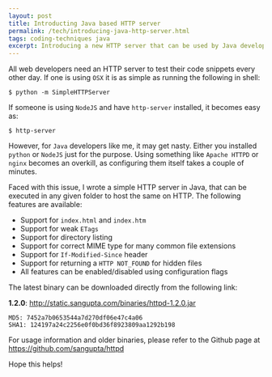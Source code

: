 ```yaml
---
layout: post
title: Introducting Java based HTTP server
permalink: /tech/introducing-java-http-server.html
tags: coding-techniques java
excerpt: Introducing a new HTTP server that can be used by Java developers for simple development needs.
---
```


All web developers need an HTTP server to test their code snippets every other day. If
one is using `OSX` it is as simple as running the following in shell:

```shell
$ python -m SimpleHTTPServer
```

If someone is using `NodeJS` and have `http-server` installed, it becomes easy as:

```shell
$ http-server
```

However, for `Java` developers like me, it may get nasty. Either you installed `python`
or `NodeJS` just for the purpose. Using something like `Apache HTTPD` or `nginx` becomes
an overkill, as configuring them itself takes a couple of minutes.

Faced with this issue, I wrote a simple HTTP server in Java, that can be executed in any
given folder to host the same on HTTP. The following features are available:

* Support for `index.html` and `index.htm`
* Support for weak `ETags`
* Support for directory listing
* Support for correct MIME type for many common file extensions
* Support for `If-Modified-Since` header
* Support for returning a `HTTP NOT_FOUND` for hidden files
* All features can be enabled/disabled using configuration flags

The latest binary can be downloaded directly from the following link:

**1.2.0**: http://static.sangupta.com/binaries/httpd-1.2.0.jar

```
MD5: 7452a7b0653544a7d270df06e47c4a06
SHA1: 124197a24c2256e0f0bd36f8923809aa1292b198
```

For usage information and older binaries, please refer to the Github page at
https://github.com/sangupta/httpd

Hope this helps!
